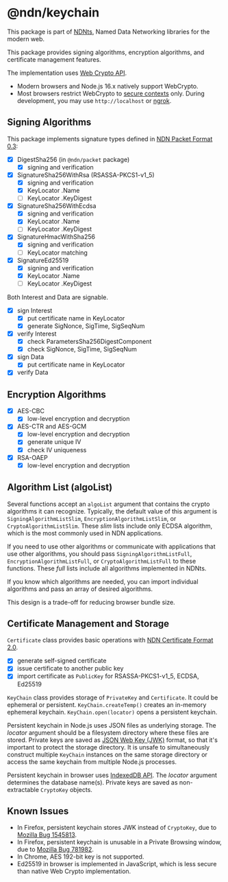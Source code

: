 # @ndn/keychain

This package is part of [NDNts](https://yoursunny.com/p/NDNts/), Named Data Networking libraries for the modern web.

This package provides signing algorithms, encryption algorithms, and certificate management features.

The implementation uses [Web Crypto API](https://developer.mozilla.org/en-US/docs/Web/API/Web_Crypto_API).

* Modern browsers and Node.js 16.x natively support WebCrypto.
* Most browsers restrict WebCrypto to [secure contexts](https://www.w3.org/TR/powerful-features/) only.
  During development, you may use `http://localhost` or [ngrok](https://ngrok.com/).

## Signing Algorithms

This package implements signature types defined in [NDN Packet Format 0.3](https://named-data.net/doc/NDN-packet-spec/0.3/signature.html):

* [X] DigestSha256 (in `@ndn/packet` package)
  * [X] signing and verification
* [X] SignatureSha256WithRsa (RSASSA-PKCS1-v1\_5)
  * [X] signing and verification
  * [X] KeyLocator .Name
  * [ ] KeyLocator .KeyDigest
* [X] SignatureSha256WithEcdsa
  * [X] signing and verification
  * [X] KeyLocator .Name
  * [ ] KeyLocator .KeyDigest
* [X] SignatureHmacWithSha256
  * [X] signing and verification
  * [ ] KeyLocator matching
* [X] SignatureEd25519
  * [X] signing and verification
  * [X] KeyLocator .Name
  * [ ] KeyLocator .KeyDigest

Both Interest and Data are signable.

* [X] sign Interest
  * [X] put certificate name in KeyLocator
  * [X] generate SigNonce, SigTime, SigSeqNum
* [X] verify Interest
  * [X] check ParametersSha256DigestComponent
  * [X] check SigNonce, SigTime, SigSeqNum
* [X] sign Data
  * [X] put certificate name in KeyLocator
* [X] verify Data

## Encryption Algorithms

* [X] AES-CBC
  * [X] low-level encryption and decryption
* [X] AES-CTR and AES-GCM
  * [X] low-level encryption and decryption
  * [X] generate unique IV
  * [X] check IV uniqueness
* [X] RSA-OAEP
  * [X] low-level encryption and decryption

## Algorithm List (algoList)

Several functions accept an `algoList` argument that contains the crypto algorithms it can recognize.
Typically, the default value of this argument is `SigningAlgorithmListSlim`, `EncryptionAlgorithmListSlim`, or `CryptoAlgorithmListSlim`.
These *slim* lists include only ECDSA algorithm, which is the most commonly used in NDN applications.

If you need to use other algorithms or communicate with applications that use other algorithms, you should pass `SigningAlgorithmListFull`, `EncryptionAlgorithmListFull`, or `CryptoAlgorithmListFull` to these functions.
These *full* lists include all algorithms implemented in NDNts.

If you know which algorithms are needed, you can import individual algorithms and pass an array of desired algorithms.

This design is a trade-off for reducing browser bundle size.

## Certificate Management and Storage

`Certificate` class provides basic operations with [NDN Certificate Format 2.0](https://named-data.net/doc/ndn-cxx/0.8.0/specs/certificate.html).

* [X] generate self-signed certificate
* [X] issue certificate to another public key
* [X] import certificate as `PublicKey` for RSASSA-PKCS1-v1\_5, ECDSA, Ed25519

`KeyChain` class provides storage of `PrivateKey` and `Certificate`.
It could be ephemeral or persistent.
`KeyChain.createTemp()` creates an in-memory ephemeral keychain.
`KeyChain.open(locator)` opens a persistent keychain.

Persistent keychain in Node.js uses JSON files as underlying storage.
The *locator* argument should be a filesystem directory where these files are stored.
Private keys are saved as [JSON Web Key (JWK)](https://datatracker.ietf.org/doc/html/rfc7517) format, so that it's important to protect the storage directory.
It is unsafe to simultaneously construct multiple `KeyChain` instances on the same storage directory or access the same keychain from multiple Node.js processes.

Persistent keychain in browser uses [IndexedDB API](https://developer.mozilla.org/en-US/docs/Web/API/IndexedDB_API).
The *locator* argument determines the database name(s).
Private keys are saved as non-extractable `CryptoKey` objects.

## Known Issues

* In Firefox, persistent keychain stores JWK instead of `CryptoKey`, due to [Mozilla Bug 1545813](https://bugzilla.mozilla.org/show_bug.cgi?id=1545813).
* In Firefox, persistent keychain is unusable in a Private Browsing window, due to [Mozilla Bug 781982](https://bugzilla.mozilla.org/show_bug.cgi?id=1639542).
* In Chrome, AES 192-bit key is not supported.
* Ed25519 in browser is implemented in JavaScript, which is less secure than native Web Crypto implementation.
